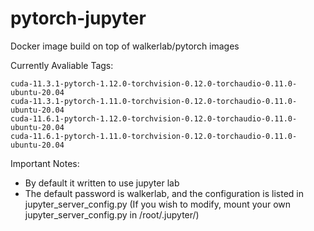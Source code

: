 # pytorch-jupyter

Docker image build on top of walkerlab/pytorch images

Currently Avaliable Tags:
```
cuda-11.3.1-pytorch-1.12.0-torchvision-0.12.0-torchaudio-0.11.0-ubuntu-20.04
cuda-11.3.1-pytorch-1.11.0-torchvision-0.12.0-torchaudio-0.11.0-ubuntu-20.04
cuda-11.6.1-pytorch-1.12.0-torchvision-0.12.0-torchaudio-0.11.0-ubuntu-20.04
cuda-11.6.1-pytorch-1.11.0-torchvision-0.12.0-torchaudio-0.11.0-ubuntu-20.04
```

Important Notes:
- By default it written to use jupyter lab
- The default password is walkerlab, and the configuration is listed in jupyter_server_config.py (If you wish to modify, mount your own jupyter_server_config.py in /root/.jupyter/)